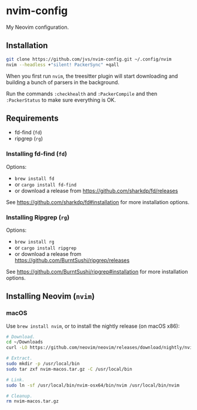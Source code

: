 # nvim-config

My Neovim configuration.


## Installation

```bash
git clone https://github.com/jvs/nvim-config.git ~/.config/nvim
nvim --headless +"silent! PackerSync" +qall
```

When you first run `nvim`, the treesitter plugin will start downloading and
building a bunch of parsers in the background.

Run the commands `:checkhealth` and `:PackerCompile` and then `:PackerStatus`
to make sure everything is OK.


## Requirements

* fd-find (`fd`)
* ripgrep (`rg`)


### Installing fd-find (`fd`)

Options:
* `brew install fd`
* or `cargo install fd-find`
* or download a release from https://github.com/sharkdp/fd/releases

See https://github.com/sharkdp/fd#installation for more installation options.


### Installing Ripgrep (`rg`)

Options:
* `brew install rg`
* or `cargo install ripgrep`
* or download a release from https://github.com/BurntSushi/ripgrep/releases

See https://github.com/BurntSushi/ripgrep#installation for more installation options.


## Installing Neovim (`nvim`)

### macOS

Use `brew install nvim`, or to install the nightly release (on macOS x86):

```bash
# Download.
cd ~/Downloads
curl -LO https://github.com/neovim/neovim/releases/download/nightly/nvim-macos.tar.gz

# Extract.
sudo mkdir -p /usr/local/bin
sudo tar zxf nvim-macos.tar.gz -C /usr/local/bin

# Link.
sudo ln -sf /usr/local/bin/nvim-osx64/bin/nvim /usr/local/bin/nvim

# Cleanup.
rm nvim-macos.tar.gz
```
